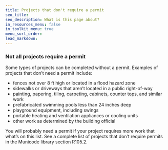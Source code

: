```yaml
---
title: Projects that don't require a permit
seo_title:
seo_description: What is this page about?
in_resources_menu: false
in_toolkit_menu: true
menu_sort_order:
lead_markdown:
---
```



### Not all projects require a permit

Some types of projects can be completed without a permit. Examples of projects that don’t need a permit include:

* fences not over 8 ft high or located in a flood hazard zone
* sidewalks or driveways that aren’t located in a public right-of-way
* painting, papering, tiling, carpeting, cabinets, counter tops, and similar work
* prefabricated swimming pools less than 24 inches deep
* playground equipment, including swings
* portable heating and ventilation appliances or cooling units
* other work as determined by the building official

You will probably need a permit if your project requires more work that what’s on this list. See a complete list of projects that don’t require permits in the Municode library section R105.2.